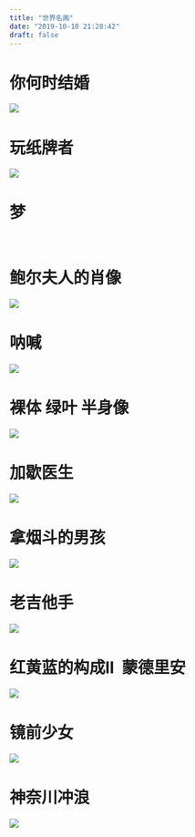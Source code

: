 ```yaml
---
title: "世界名画"
date: "2019-10-10 21:28:42"
draft: false
---
```


# 你何时结婚 

![](2022-10-29-19-42-39.png)


# 玩纸牌者


![](2022-10-29-19-42-53.png)


# 梦
<br />


# 鲍尔夫人的肖像

![](2022-10-29-19-43-04.png)


# 呐喊

![](2022-10-29-19-43-11.png)


# 裸体 绿叶 半身像

![](2022-10-29-19-43-19.png)

# 加歇医生

![](2022-10-29-19-43-28.png)



# 拿烟斗的男孩

![](2022-10-29-19-43-35.png)



# 老吉他手

![](2022-10-29-19-43-42.png)

# 红黄蓝的构成II  蒙德里安


![](2022-10-29-19-43-50.png)



# 镜前少女

![](2022-10-29-19-43-57.png)


# 神奈川冲浪

![](2022-10-29-19-44-05.png)
